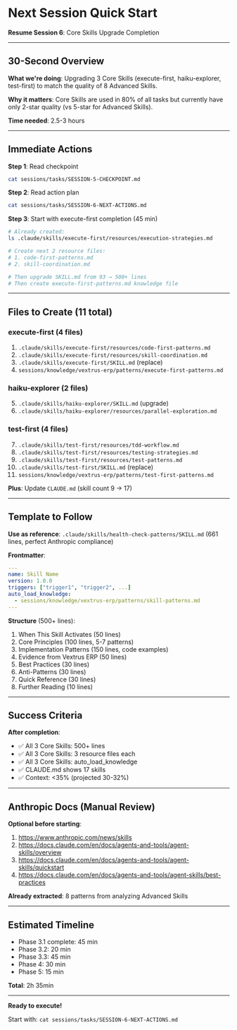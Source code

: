 # Next Session Quick Start

**Resume Session 6**: Core Skills Upgrade Completion

---

## 30-Second Overview

**What we're doing**: Upgrading 3 Core Skills (execute-first, haiku-explorer, test-first) to match the quality of 8 Advanced Skills.

**Why it matters**: Core Skills are used in 80% of all tasks but currently have only 2-star quality (vs 5-star for Advanced Skills).

**Time needed**: 2.5-3 hours

---

## Immediate Actions

**Step 1**: Read checkpoint
```bash
cat sessions/tasks/SESSION-5-CHECKPOINT.md
```

**Step 2**: Read action plan
```bash
cat sessions/tasks/SESSION-6-NEXT-ACTIONS.md
```

**Step 3**: Start with execute-first completion (45 min)
```bash
# Already created:
ls .claude/skills/execute-first/resources/execution-strategies.md

# Create next 2 resource files:
# 1. code-first-patterns.md
# 2. skill-coordination.md

# Then upgrade SKILL.md from 93 → 500+ lines
# Then create execute-first-patterns.md knowledge file
```

---

## Files to Create (11 total)

### execute-first (4 files)
1. `.claude/skills/execute-first/resources/code-first-patterns.md`
2. `.claude/skills/execute-first/resources/skill-coordination.md`
3. `.claude/skills/execute-first/SKILL.md` (replace)
4. `sessions/knowledge/vextrus-erp/patterns/execute-first-patterns.md`

### haiku-explorer (2 files)
5. `.claude/skills/haiku-explorer/SKILL.md` (upgrade)
6. `.claude/skills/haiku-explorer/resources/parallel-exploration.md`

### test-first (4 files)
7. `.claude/skills/test-first/resources/tdd-workflow.md`
8. `.claude/skills/test-first/resources/testing-strategies.md`
9. `.claude/skills/test-first/resources/test-patterns.md`
10. `.claude/skills/test-first/SKILL.md` (replace)
11. `sessions/knowledge/vextrus-erp/patterns/test-first-patterns.md`

**Plus**: Update `CLAUDE.md` (skill count 9 → 17)

---

## Template to Follow

**Use as reference**: `.claude/skills/health-check-patterns/SKILL.md` (661 lines, perfect Anthropic compliance)

**Frontmatter**:
```yaml
---
name: Skill Name
version: 1.0.0
triggers: ["trigger1", "trigger2", ...]
auto_load_knowledge:
  - sessions/knowledge/vextrus-erp/patterns/skill-patterns.md
---
```

**Structure** (500+ lines):
1. When This Skill Activates (50 lines)
2. Core Principles (100 lines, 5-7 patterns)
3. Implementation Patterns (150 lines, code examples)
4. Evidence from Vextrus ERP (50 lines)
5. Best Practices (30 lines)
6. Anti-Patterns (30 lines)
7. Quick Reference (30 lines)
8. Further Reading (10 lines)

---

## Success Criteria

**After completion**:
- ✅ All 3 Core Skills: 500+ lines
- ✅ All 3 Core Skills: 3 resource files each
- ✅ All 3 Core Skills: auto_load_knowledge
- ✅ CLAUDE.md shows 17 skills
- ✅ Context: <35% (projected 30-32%)

---

## Anthropic Docs (Manual Review)

**Optional before starting**:
1. https://www.anthropic.com/news/skills
2. https://docs.claude.com/en/docs/agents-and-tools/agent-skills/overview
3. https://docs.claude.com/en/docs/agents-and-tools/agent-skills/quickstart
4. https://docs.claude.com/en/docs/agents-and-tools/agent-skills/best-practices

**Already extracted**: 8 patterns from analyzing Advanced Skills

---

## Estimated Timeline

- Phase 3.1 complete: 45 min
- Phase 3.2: 20 min
- Phase 3.3: 45 min
- Phase 4: 30 min
- Phase 5: 15 min

**Total**: 2h 35min

---

**Ready to execute!**

Start with: `cat sessions/tasks/SESSION-6-NEXT-ACTIONS.md`